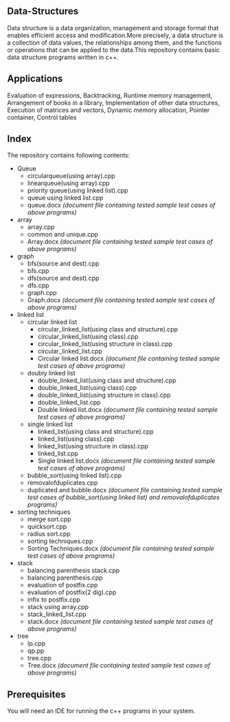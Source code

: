 
## Data-Structures

Data structure is a data organization, management and storage format that enables efficient access and modification.More precisely, a data structure is a collection of data values, the relationships among them, and the functions or operations that can be applied to the data.This repository contains basic data structure programs written in c++.

## Applications

Evaluation of expressions, Backtracking, Runtime memory management, Arrangement of books in a library, Implementation of other data structures, Execution of matrices and vectors, Dynamic memory allocation, Pointer container, Control tables

## Index
The repository contains following contents:
* Queue
  * circularqueue(using array).cpp
  * linearqueue(using array).cpp
  * priority queue(using linked list).cpp
  * queue using linked list.cpp
  * queue.docx  *(document file containing tested sample test cases of above programs)*
* array
	* array.cpp
	* common and unique.cpp
	* Array.docx *(document file containing tested sample test cases of above programs)*
* graph
	* bfs(source and dest).cpp
	* bfs.cpp
	* dfs(source and dest).cpp
	* dfs.cpp
	* graph.cpp
	* Graph.docx *(document file containing tested sample test cases of above programs)*
* linked list
	* circular linked list
		* circular_linked_list(using class and structure).cpp
		* circular_linked_list(using class).cpp
		* circular_linked_list(using structure in class).cpp
		* circular_linked_list.cpp
		* Circular linked list.docx *(document file containing tested sample test cases of above programs)*
	* doubly linked list
		* double_linked_list(using class and structure).cpp
		* double_linked_list(using class).cpp
		* double_linked_list(using structure in class).cpp
		* double_linked_list.cpp
		* Double linked list.docx *(document file containing tested sample test cases of above programs)*
	* single linked list
		* linked_list(using class and structure).cpp
		* linked_list(using class).cpp
		* linked_list(using structure in class).cpp
		* linked_list.cpp
		* Single linked list.docx *(document file containing tested sample test cases of above programs)*
	* bubble_sort(using linked list).cpp
	* removalofduplicates.cpp
	* duplicated and bubble.docx *(document file containing tested sample test cases of bubble_sort(using linked list) and removalofduplicates  programs)*
* sorting techniques
	* merge sort.cpp
	* quicksort.cpp
	* radius sort.cpp
	* sorting techniques.cpp
	* Sorting Techniques.docx *(document file containing tested sample test cases of above programs)*
* stack
	* balancing parenthesis stack.cpp
	* balancing parenthesis.cpp
	* evaluation of postfix.cpp
	* evaluation of postfix(2 dig).cpp
	* infix to postfix.cpp
	* stack using array.cpp
	* stack_linked_list.cpp
	* stack.docx *(document file containing tested sample test cases of above programs)*
* tree
	* lp.cpp
	* qp.pp
	* tree.cpp
	* Tree.docx *(document file containing tested sample test cases of above programs)*
  
## Prerequisites

You will need an IDE for running the c++ programs in your system.




